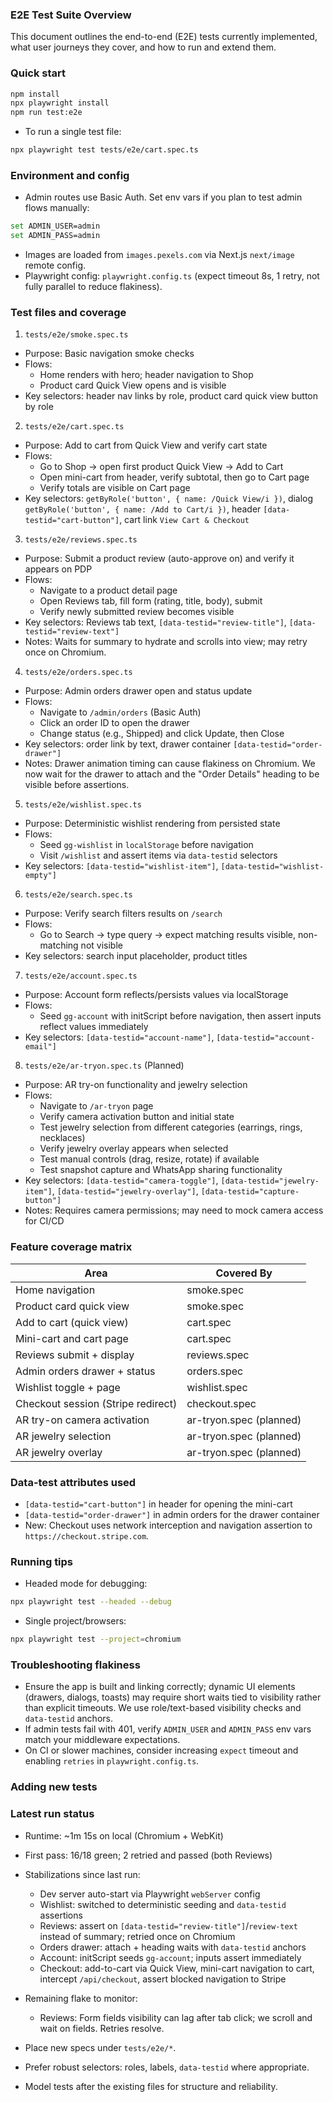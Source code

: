 ### E2E Test Suite Overview

This document outlines the end-to-end (E2E) tests currently implemented, what user journeys they cover, and how to run and extend them.

### Quick start

```bash
npm install
npx playwright install
npm run test:e2e
```

- To run a single test file:
```bash
npx playwright test tests/e2e/cart.spec.ts
```

### Environment and config

- Admin routes use Basic Auth. Set env vars if you plan to test admin flows manually:
```bash
set ADMIN_USER=admin
set ADMIN_PASS=admin
```
- Images are loaded from `images.pexels.com` via Next.js `next/image` remote config.
- Playwright config: `playwright.config.ts` (expect timeout 8s, 1 retry, not fully parallel to reduce flakiness).

### Test files and coverage

1) `tests/e2e/smoke.spec.ts`
- Purpose: Basic navigation smoke checks
- Flows:
  - Home renders with hero; header navigation to Shop
  - Product card Quick View opens and is visible
- Key selectors: header nav links by role, product card quick view button by role

2) `tests/e2e/cart.spec.ts`
- Purpose: Add to cart from Quick View and verify cart state
- Flows:
  - Go to Shop → open first product Quick View → Add to Cart
  - Open mini-cart from header, verify subtotal, then go to Cart page
  - Verify totals are visible on Cart page
- Key selectors: `getByRole('button', { name: /Quick View/i })`, dialog `getByRole('button', { name: /Add to Cart/i })`, header `[data-testid="cart-button"]`, cart link `View Cart & Checkout`

3) `tests/e2e/reviews.spec.ts`
- Purpose: Submit a product review (auto-approve on) and verify it appears on PDP
- Flows:
  - Navigate to a product detail page
  - Open Reviews tab, fill form (rating, title, body), submit
  - Verify newly submitted review becomes visible
- Key selectors: Reviews tab text, `[data-testid="review-title"]`, `[data-testid="review-text"]`
- Notes: Waits for summary to hydrate and scrolls into view; may retry once on Chromium.

4) `tests/e2e/orders.spec.ts`
- Purpose: Admin orders drawer open and status update
- Flows:
  - Navigate to `/admin/orders` (Basic Auth)
  - Click an order ID to open the drawer
  - Change status (e.g., Shipped) and click Update, then Close
- Key selectors: order link by text, drawer container `[data-testid="order-drawer"]`
- Notes: Drawer animation timing can cause flakiness on Chromium. We now wait for the drawer to attach and the "Order Details" heading to be visible before assertions.

5) `tests/e2e/wishlist.spec.ts`
- Purpose: Deterministic wishlist rendering from persisted state
- Flows:
  - Seed `gg-wishlist` in `localStorage` before navigation
  - Visit `/wishlist` and assert items via `data-testid` selectors
- Key selectors: `[data-testid="wishlist-item"]`, `[data-testid="wishlist-empty"]`
 
6) `tests/e2e/search.spec.ts`
- Purpose: Verify search filters results on `/search`
- Flows:
  - Go to Search → type query → expect matching results visible, non-matching not visible
- Key selectors: search input placeholder, product titles

7) `tests/e2e/account.spec.ts`
- Purpose: Account form reflects/persists values via localStorage
- Flows:
  - Seed `gg-account` with initScript before navigation, then assert inputs reflect values immediately
- Key selectors: `[data-testid="account-name"]`, `[data-testid="account-email"]`

8) `tests/e2e/ar-tryon.spec.ts` (Planned)
- Purpose: AR try-on functionality and jewelry selection
- Flows:
  - Navigate to `/ar-tryon` page
  - Verify camera activation button and initial state
  - Test jewelry selection from different categories (earrings, rings, necklaces)
  - Verify jewelry overlay appears when selected
  - Test manual controls (drag, resize, rotate) if available
  - Test snapshot capture and WhatsApp sharing functionality
- Key selectors: `[data-testid="camera-toggle"]`, `[data-testid="jewelry-item"]`, `[data-testid="jewelry-overlay"]`, `[data-testid="capture-button"]`
- Notes: Requires camera permissions; may need to mock camera access for CI/CD

### Feature coverage matrix

| Area | Covered By |
| --- | --- |
| Home navigation | smoke.spec |
| Product card quick view | smoke.spec |
| Add to cart (quick view) | cart.spec |
| Mini-cart and cart page | cart.spec |
| Reviews submit + display | reviews.spec |
| Admin orders drawer + status | orders.spec |
| Wishlist toggle + page | wishlist.spec |
| Checkout session (Stripe redirect) | checkout.spec |
| AR try-on camera activation | ar-tryon.spec (planned) |
| AR jewelry selection | ar-tryon.spec (planned) |
| AR jewelry overlay | ar-tryon.spec (planned) |

### Data-test attributes used

- `[data-testid="cart-button"]` in header for opening the mini-cart
- `[data-testid="order-drawer"]` in admin orders for the drawer container
- New: Checkout uses network interception and navigation assertion to `https://checkout.stripe.com`.

### Running tips

- Headed mode for debugging:
```bash
npx playwright test --headed --debug
```
- Single project/browsers:
```bash
npx playwright test --project=chromium
```

### Troubleshooting flakiness

- Ensure the app is built and linking correctly; dynamic UI elements (drawers, dialogs, toasts) may require short waits tied to visibility rather than explicit timeouts. We use role/text-based visibility checks and `data-testid` anchors.
- If admin tests fail with 401, verify `ADMIN_USER` and `ADMIN_PASS` env vars match your middleware expectations.
- On CI or slower machines, consider increasing `expect` timeout and enabling `retries` in `playwright.config.ts`.

### Adding new tests

### Latest run status

- Runtime: ~1m 15s on local (Chromium + WebKit)
- First pass: 16/18 green; 2 retried and passed (both Reviews)
- Stabilizations since last run:
  - Dev server auto-start via Playwright `webServer` config
  - Wishlist: switched to deterministic seeding and `data-testid` assertions
  - Reviews: assert on `[data-testid="review-title"]`/`review-text` instead of summary; retried once on Chromium
  - Orders drawer: attach + heading waits with `data-testid` anchors
  - Account: initScript seeds `gg-account`; inputs assert immediately
  - Checkout: add-to-cart via Quick View, mini-cart navigation to cart, intercept `/api/checkout`, assert blocked navigation to Stripe

- Remaining flake to monitor:
  - Reviews: Form fields visibility can lag after tab click; we scroll and wait on fields. Retries resolve.

- Place new specs under `tests/e2e/*`.
- Prefer robust selectors: roles, labels, `data-testid` where appropriate.
- Model tests after the existing files for structure and reliability.

    